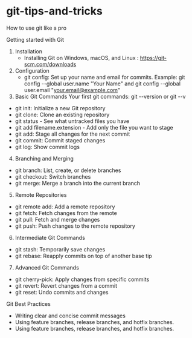 # git-tips-and-tricks
How to use git like a pro

Getting started with Git
1. Installation
    - Installing Git on Windows, macOS, and Linux : https://git-scm.com/downloads
2. Configuration
    - git config: Set up your name and email for commits.
Example: git config --global user.name "Your Name" and git config --global user.email "your.email@example.com"
3. Basic Git Commands
Your first git commands:
git --version or git --v
- git init: Initialize a new Git repository
- git clone: Clone an existing repository
- git status - See what untracked files you have
- git add filename.extension - Add only the file you want to stage
- git add: Stage all changes for the next commit
- git commit: Commit staged changes
- git log: Show commit logs
4. Branching and Merging
- git branch: List, create, or delete branches
- git checkout: Switch branches
- git merge: Merge a branch into the current branch
5. Remote Repositories
- git remote add: Add a remote repository
- git fetch: Fetch changes from the remote
- git pull: Fetch and merge changes
- git push: Push changes to the remote repository
6. Intermediate Git Commands
- git stash: Temporarily save changes
- git rebase: Reapply commits on top of another base tip
7. Advanced Git Commands
- git cherry-pick: Apply changes from specific commits
- git revert: Revert changes from a commit
- git reset: Undo commits and changes

Git Best Practices
- Writing clear and concise commit messages
- Using feature branches, release branches, and hotfix branches.
- Using feature branches, release branches, and hotfix branches.






